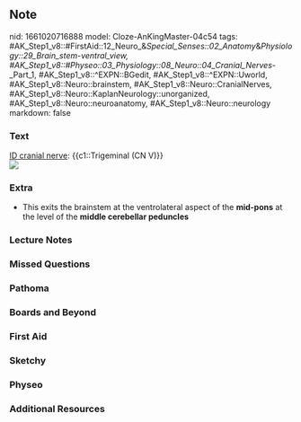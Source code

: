 ## Note
nid: 1661020716888
model: Cloze-AnKingMaster-04c54
tags: #AK_Step1_v8::#FirstAid::12_Neuro_&_Special_Senses::02_Anatomy_&_Physiology::29_Brain_stem_-_ventral_view, #AK_Step1_v8::#Physeo::03_Physiology::08_Neuro::04_Cranial_Nerves_-_Part_1, #AK_Step1_v8::^EXPN::BGedit, #AK_Step1_v8::^EXPN::Uworld, #AK_Step1_v8::Neuro::brainstem, #AK_Step1_v8::Neuro::CranialNerves, #AK_Step1_v8::Neuro::KaplanNeurology::unorganized, #AK_Step1_v8::Neuro::neuroanatomy, #AK_Step1_v8::Neuro::neurology
markdown: false

### Text
<div>
  <u>ID cranial nerve</u>: {{c1::Trigeminal (CN V)}}
</div>
<div><img src="paste-69058779152847.jpg"></div>

### Extra
- This exits the brainstem at the ventrolateral aspect of the
<b>mid-pons</b> at the level of the <b>middle cerebellar
peduncles</b>

### Lecture Notes


### Missed Questions


### Pathoma


### Boards and Beyond


### First Aid


### Sketchy


### Physeo


### Additional Resources

